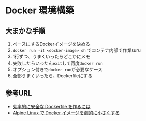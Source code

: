 # Docker 環境構築

## 大まかな手順
1. ベースにするDockerイメージを決める
2. `docker run -it <docker-image> sh` でコンテナ内部で作業suru
3. 1行ずつ、うまくいったらどこかにメモ
4. 失敗したらいったん`exit`して再度`docker run`
5. オプション付きで`docker run`が必要なケース
6. 全部うまくいったら、Dockerfileにする



## 参考URL
- [効率的に安全な Dockerfile を作るには](https://qiita.com/pottava/items/452bf80e334bc1fee69a)
- [Alpine Linux で Docker イメージを劇的に小さくする](https://qiita.com/asakaguchi/items/484ba262965ef3823f61)

